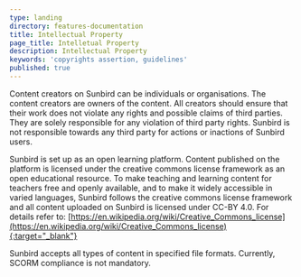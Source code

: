 ```yaml
---
type: landing
directory: features-documentation
title: Intellectual Property
page_title: Intelletual Property
description: Intellectual Property
keywords: 'copyrights assertion, guidelines'
published: true
---
```



Content creators on Sunbird can be individuals or organisations. The content creators are owners of the content. All creators should ensure that their work does not violate any rights and possible claims of third parties. They are solely responsible for any violation of third party rights. Sunbird is not responsible towards any third party for actions or inactions of Sunbird users.

Sunbird is set up as an open learning platform. Content published on the platform is licensed under the creative commons license framework as an open educational resource. To make teaching and learning content for teachers free and openly available, and to make it widely accessible in varied languages, Sunbird follows the creative commons license framework and all content uploaded on Sunbird is licensed under CC-BY 4.0. 
For details refer to: [https://en.wikipedia.org/wiki/Creative_Commons_license](https://en.wikipedia.org/wiki/Creative_Commons_license){:target="_blank"}

Sunbird accepts all types of content in specified file formats. Currently, SCORM compliance is not mandatory.


